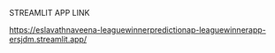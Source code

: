 STREAMLIT APP LINK

https://eslavathnaveena-leaguewinnerpredictionap-leaguewinnerapp-ersjdm.streamlit.app/ 
